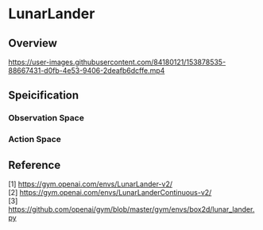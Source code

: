 # LunarLander

## Overview

https://user-images.githubusercontent.com/84180121/153878535-88667431-d0fb-4e53-9406-2deafb6dcffe.mp4

## Speicification

### Observation Space

### Action Space


## Reference

[1] https://gym.openai.com/envs/LunarLander-v2/ \
[2] https://gym.openai.com/envs/LunarLanderContinuous-v2/ \
[3] https://github.com/openai/gym/blob/master/gym/envs/box2d/lunar_lander.py
